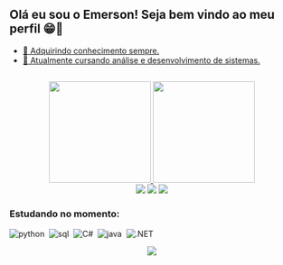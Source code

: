 ## Olá eu sou o Emerson! Seja bem vindo ao meu perfil 😁👋
<div align="center">
  <a href="https://github.com/emersondearaujo">
</div>

- 🔭 Adquirindo conhecimento sempre.
- 🌱 Atualmente cursando análise e desenvolvimento de sistemas.
##
<div align="center">
  <a href="https://github.com/emersondearaujo">
  <img height="180em" src="https://github-readme-stats.vercel.app/api?username=emersondearaujo&show_icons=true&theme=tokyonight&include_all_commits=true&count_private=true"/>
  <img height="180em" src="https://github-readme-stats.vercel.app/api/top-langs/?username=emersondearaujo&layout=compact&langs_count=7&theme=tokyonight"/>
</div>

<div align="center">
  <a href="https://instagram.com/emerson.emin" target="_blank"><img src="https://img.shields.io/badge/-Instagram-%23E4405F?style=for-the-badge&logo=instagram&logoColor=white" target="_blank"></a>
 <a href="https://discord.gg/fkv3SJkVn8" target="_blank"><img src="https://img.shields.io/badge/Discord-7289DA?style=for-the-badge&logo=discord&logoColor=white" target="_blank"></a>
  <a href="https://www.linkedin.com/in/emerson-d-5796a094/" target="_blank"><img src="https://img.shields.io/badge/-LinkedIn-%230077B5?style=for-the-badge&logo=linkedin&logoColor=white" target="_blank"></a>
</div>
  
### Estudando no momento:
![python](https://img.shields.io/badge/Python-3776AB?style=for-the-badge&logo=python&logoColor=0D1117)&nbsp;
![sql](https://img.shields.io/badge/MySQL-00000F?style=for-the-badge&logo=mysql&logoColor=white)&nbsp;
![C#](https://img.shields.io/badge/C%23-239120?style=for-the-badge&logo=c-sharp&logoColor=white)&nbsp;
![java](https://img.shields.io/badge/Java-ED8B00?style=for-the-badge&logo=java&logoColor=white)&nbsp;
![.NET](https://img.shields.io/badge/.NET-5C2D91?style=for-the-badge&logo=.net&logoColor=white)&nbsp; 
  
<p align="center">   <img alingn="center" src="https://profile-counter.glitch.me/emersondearaujo/count.svg" /></p>
